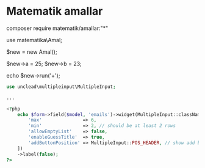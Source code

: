 # Matematik amallar

composer require matematik/amallar:"*"

use matematika\Amal;

$new = new Amal();

$new->a = 25;
$new->b = 23;

echo $new->run('+');

```php
use unclead\multipleinput\MultipleInput;

...

<?php
    echo $form->field($model, 'emails')->widget(MultipleInput::className(), [
        'max'               => 6,
        'min'               => 2, // should be at least 2 rows
        'allowEmptyList'    => false,
        'enableGuessTitle'  => true,
        'addButtonPosition' => MultipleInput::POS_HEADER, // show add button in the header
    ])
    ->label(false);
?>
```

